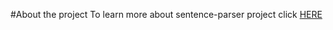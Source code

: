 #About the project
To learn more about sentence-parser project click [HERE](Sentence-Parser/Sentence%20Parsing.pdf)
